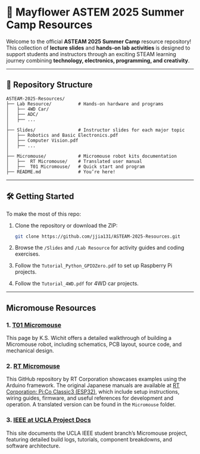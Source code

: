 # 🌟 Mayflower ASTEM 2025 Summer Camp Resources

Welcome to the official **ASTEAM 2025 Summer Camp** resource repository! This collection of **lecture slides** and **hands-on lab activities** is designed to support students and instructors through an exciting STEAM learning journey combining **technology, electronics, programming, and creativity**.

---

## 📁 Repository Structure

```
ASTEAM-2025-Resources/
├── Lab Resource/          # Hands-on hardware and programs
│   ├── 4WD Car/
│   ├── ADC/
│   ├── ...
│
├── Slides/                # Instructor slides for each major topic
│   ├── Robotics and Basic Electronics.pdf
│   ├── Computer Vision.pdf
│   ├── ...
│
├── Micromouse/            # Micromouse robot kits documentation
│   ├──  RT Micromouse/    # Translated user manual
│   ├──  T01 Micromouse/   # Quick start and program
├── README.md              # You’re here!
```
---

## 🛠️ Getting Started

To make the most of this repo:

1. Clone the repository or download the ZIP:

   ```bash
   git clone https://github.com/jjia131/ASTEAM-2025-Resources.git
   ```
2. Browse the `/Slides` and `/Lab Resource` for activity guides and coding exercises.
3. Follow the `Tutorial_Python_GPIOZero.pdf` to set up Raspberry Pi projects.
4. Follow the `Tutorial_4WD.pdf` for 4WD car projects.

---

## Micromouse Resources

### 1. [T01 Micromouse](https://kswichit.net/micromouse/micromouse.html)
This page by K.S. Wichit offers a detailed walkthrough of building a Micromouse robot, including schematics, PCB layout, source code, and mechanical design.

### 2. [RT Micromouse](https://github.com/rt-net/pico_micro_ros_arduino_examples)

This GitHub repository by RT Corporation showcases examples using the Arduino framework. The original Japanese manuals are available at [RT Corporation: Pi:Co Classic3 (ESP32)](https://downloads.rt-shop.jp/PC3-ESP32/index.html), which include setup instructions, wiring guides, firmware, and useful references for development and operation. A translated version can be found in the `Micromouse` folder.

### 3. [IEEE at UCLA Project Docs](https://projects.ieeebruins.com/micromouse/)
This site documents the UCLA IEEE student branch’s Micromouse project, featuring detailed build logs, tutorials, component breakdowns, and software architecture.